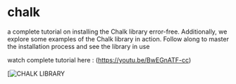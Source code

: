 # chalk
a complete tutorial on installing the Chalk library error-free. Additionally, we explore some examples of the Chalk library in action. Follow along to master the installation process and see the library in use


watch complete tutorial here : (https://youtu.be/BwEGnATF-cc)

[![CHALK LIBRARY]([https://youtu.be/BwEGnATF-cc](https://www.youtube.com/watch?v=YOUTUBE_VID)https://www.youtube.com/watch?v=BwEGnATF-cc)

